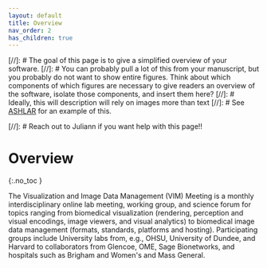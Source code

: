 ```yaml
---
layout: default
title: Overview
nav_order: 2
has_children: true
---
```


[//]: # The goal of this page is to give a simplified overview of your software. 
[//]: # You can probably pull a lot of this from your manuscript, but you probably do not want to show entire figures. Think about which components of which figures are necessary to give readers an overview of the software, isolate those components, and insert them here?
[//]: # Ideally, this will description will rely on images more than text
[//]: # See [ASHLAR](https://labsyspharm.github.io/ashlar/overview/overview-land.html) for an example of this.

[//]: # Reach out to Juliann if you want help with this page!!

# Overview 

{:.no_toc }

The Visualization and Image Data Management (VIM) Meeting is a monthly interdisciplinary online lab meeting, working group, and science forum for topics ranging from biomedical visualization (rendering, perception and visual encodings, image viewers, and visual analytics) to biomedical image data management (formats, standards, platforms and hosting). Participating groups include University labs from, e.g., OHSU, University of Dundee, and Harvard to collaborators from Glencoe, OME, Sage Bionetworks, and hospitals such as Brigham and Women's and Mass General.
